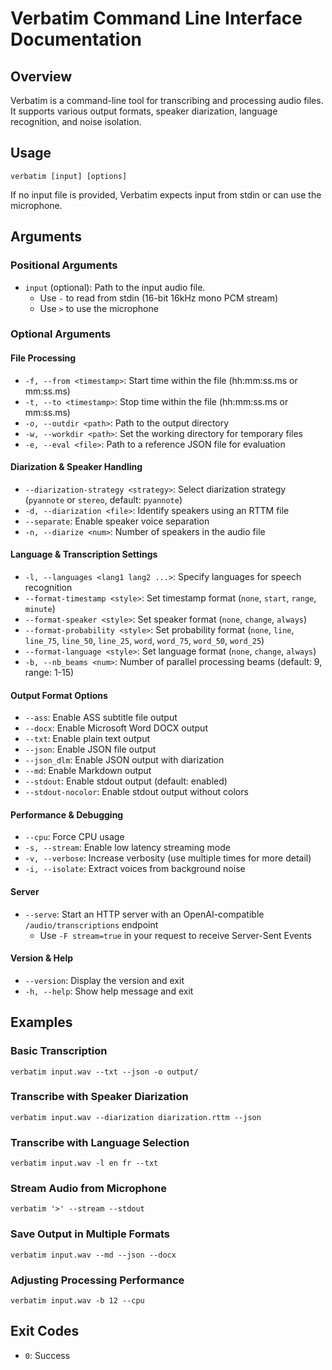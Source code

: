 # Verbatim Command Line Interface Documentation

## Overview
Verbatim is a command-line tool for transcribing and processing audio files. It supports various output formats, speaker diarization, language recognition, and noise isolation.

## Usage
```
verbatim [input] [options]
```

If no input file is provided, Verbatim expects input from stdin or can use the microphone.

## Arguments

### Positional Arguments
- `input` (optional): Path to the input audio file.
  - Use `-` to read from stdin (16-bit 16kHz mono PCM stream)
  - Use `>` to use the microphone

### Optional Arguments

#### File Processing
- `-f, --from <timestamp>`: Start time within the file (hh:mm:ss.ms or mm:ss.ms)
- `-t, --to <timestamp>`: Stop time within the file (hh:mm:ss.ms or mm:ss.ms)
- `-o, --outdir <path>`: Path to the output directory
- `-w, --workdir <path>`: Set the working directory for temporary files
- `-e, --eval <file>`: Path to a reference JSON file for evaluation

#### Diarization & Speaker Handling
- `--diarization-strategy <strategy>`: Select diarization strategy (`pyannote` or `stereo`, default: `pyannote`)
- `-d, --diarization <file>`: Identify speakers using an RTTM file
- `--separate`: Enable speaker voice separation
- `-n, --diarize <num>`: Number of speakers in the audio file

#### Language & Transcription Settings
- `-l, --languages <lang1 lang2 ...>`: Specify languages for speech recognition
- `--format-timestamp <style>`: Set timestamp format (`none`, `start`, `range`, `minute`)
- `--format-speaker <style>`: Set speaker format (`none`, `change`, `always`)
- `--format-probability <style>`: Set probability format (`none`, `line`, `line_75`, `line_50`, `line_25`, `word`, `word_75`, `word_50`, `word_25`)
- `--format-language <style>`: Set language format (`none`, `change`, `always`)
- `-b, --nb_beams <num>`: Number of parallel processing beams (default: 9, range: 1-15)

#### Output Format Options
- `--ass`: Enable ASS subtitle file output
- `--docx`: Enable Microsoft Word DOCX output
- `--txt`: Enable plain text output
- `--json`: Enable JSON file output
- `--json_dlm`: Enable JSON output with diarization
- `--md`: Enable Markdown output
- `--stdout`: Enable stdout output (default: enabled)
- `--stdout-nocolor`: Enable stdout output without colors

#### Performance & Debugging
- `--cpu`: Force CPU usage
- `-s, --stream`: Enable low latency streaming mode
- `-v, --verbose`: Increase verbosity (use multiple times for more detail)
- `-i, --isolate`: Extract voices from background noise

#### Server
- `--serve`: Start an HTTP server with an OpenAI-compatible `/audio/transcriptions` endpoint
  - Use `-F stream=true` in your request to receive Server-Sent Events

#### Version & Help
- `--version`: Display the version and exit
- `-h, --help`: Show help message and exit

## Examples

### Basic Transcription
```
verbatim input.wav --txt --json -o output/
```

### Transcribe with Speaker Diarization
```
verbatim input.wav --diarization diarization.rttm --json
```

### Transcribe with Language Selection
```
verbatim input.wav -l en fr --txt
```

### Stream Audio from Microphone
```
verbatim '>' --stream --stdout
```

### Save Output in Multiple Formats
```
verbatim input.wav --md --json --docx
```

### Adjusting Processing Performance
```
verbatim input.wav -b 12 --cpu
```

## Exit Codes
- `0`: Success


